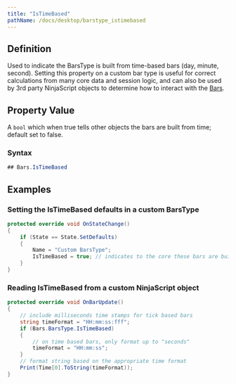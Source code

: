 ```yaml
---
title: "IsTimeBased"
pathName: /docs/desktop/barstype_istimebased
---
```


## Definition

Used to indicate the BarsType is built from time-based bars (day, minute, second). Setting this property on a custom bar type is useful for correct calculations from many core data and session logic, and can also be used by 3rd party NinjaScript objects to determine how to interact with the [Bars](/docs/desktop/bars).

## Property Value

A `bool` which when true tells other objects the bars are built from time; default set to false.

### Syntax

```csharp
## Bars.IsTimeBased
```

## Examples

### Setting the IsTimeBased defaults in a custom BarsType

```csharp
protected override void OnStateChange()
{
    if (State == State.SetDefaults)
    {
        Name = "Custom BarsType";
        IsTimeBased = true; // indicates to the core these bars are built using time.
    }  
}
```

### Reading IsTimeBased from a custom NinjaScript object

```csharp
protected override void OnBarUpdate()
{
    // include milliseconds time stamps for tick based bars
    string timeFormat = "HH:mm:ss:fff";
    if (Bars.BarsType.IsTimeBased)
    {
        // on time based bars, only format up to "seconds"
        timeFormat = "HH:mm:ss";
    }
    // format string based on the appropriate time format
    Print(Time[0].ToString(timeFormat));
}
```